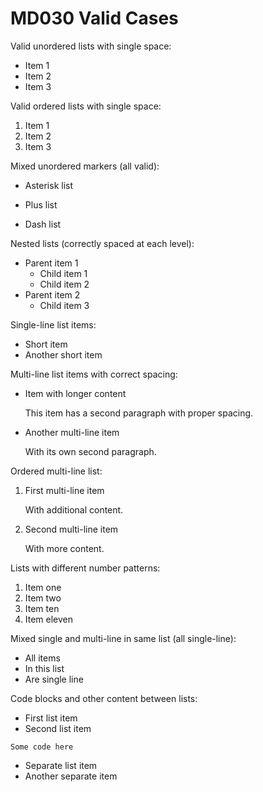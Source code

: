 # MD030 Valid Cases

Valid unordered lists with single space:

* Item 1
* Item 2
* Item 3

Valid ordered lists with single space:

1. Item 1
2. Item 2
3. Item 3

Mixed unordered markers (all valid):

* Asterisk list
+ Plus list
- Dash list

Nested lists (correctly spaced at each level):

* Parent item 1
  * Child item 1
  * Child item 2
* Parent item 2
  * Child item 3

Single-line list items:

* Short item
* Another short item

Multi-line list items with correct spacing:

* Item with longer content

  This item has a second paragraph with proper spacing.

* Another multi-line item

  With its own second paragraph.

Ordered multi-line list:

1. First multi-line item

   With additional content.

2. Second multi-line item

   With more content.

Lists with different number patterns:

1. Item one
2. Item two
10. Item ten
11. Item eleven

Mixed single and multi-line in same list (all single-line):

* All items
* In this list
* Are single line

Code blocks and other content between lists:

* First list item
* Second list item

```
Some code here
```

* Separate list item
* Another separate item